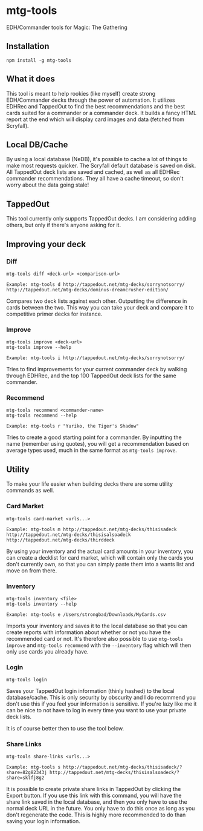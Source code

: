 # mtg-tools
EDH/Commander tools for Magic: The Gathering

## Installation

```
npm install -g mtg-tools
```

## What it does
This tool is meant to help rookies (like myself) create strong EDH/Commander decks through the power of automation. It utilizes EDHRec and TappedOut to find the best recommendations and the best cards suited for a commander or a commander deck. It builds a fancy HTML report at the end which will display card images and data (fetched from Scryfall).

## Local DB/Cache
By using a local database (NeDB), it's possible to cache a lot of things to make most requests quicker. The Scryfall default database is saved on disk. All TappedOut deck lists are saved and cached, as well as all EDHRec commander recommendations. They all have a cache timeout, so don't worry about the data going stale!

## TappedOut
This tool currently only supports TappedOut decks. I am considering adding others, but only if there's anyone asking for it.

## Improving your deck

### Diff
```
mtg-tools diff <deck-url> <comparison-url>

Example: mtg-tools d http://tappedout.net/mtg-decks/sorrynotsorry/ http://tappedout.net/mtg-decks/dominus-dreamcrusher-edition/ 
```
Compares two deck lists against each other. Outputting the difference in cards between the two. This way you can take your deck and compare it to competitive primer decks for instance.

### Improve
```
mtg-tools improve <deck-url>
mtg-tools improve --help

Example: mtg-tools i http://tappedout.net/mtg-decks/sorrynotsorry/
```
Tries to find improvements for your current commander deck by walking through EDHRec, and the top 100 TappedOut deck lists for the same commander.

### Recommend
```
mtg-tools recommend <commander-name>
mtg-tools recommend --help

Example: mtg-tools r "Yuriko, the Tiger's Shadow"
```
Tries to create a good starting point for a commander. By inputting the name (remember using quotes), you will get a recommendation based on average types used, much in the same format as `mtg-tools improve`.

## Utility
To make your life easier when building decks there are some utility commands as well.

### Card Market
```
mtg-tools card-market <urls...>

Example: mtg-tools m http://tappedout.net/mtg-decks/thisisadeck http://tappedout.net/mtg-decks/thisisalsoadeck http://tappedout.net/mtg-decks/thirddeck
```
By using your inventory and the actual card amounts in your inventory, you can create a decklist for card market, which will contain only the cards you don't currently own, so that you can simply paste them into a wants list and move on from there.

### Inventory
```
mtg-tools inventory <file>
mtg-tools inventory --help

Example: mtg-tools e /Users/strongbad/Downloads/MyCards.csv
```
Imports your inventory and saves it to the local database so that you can create reports with information about whether or not you have the recommended card or not. It's therefore also possible to use `mtg-tools improve` and `mtg-tools recommend` with the `--inventory` flag which will then only use cards you already have.

### Login
```
mtg-tools login
```
Saves your TappedOut login information (thinly hashed) to the local database/cache. This is only security by obscurity and I do recommend you don't use this if you feel your information is sensitive. If you're lazy like me it can be nice to not have to log in every time you want to use your private deck lists.

It is of course better then to use the tool below.

### Share Links
```
mtg-tools share-links <urls...>

Example: mtg-tools s http://tappedout.net/mtg-decks/thisisadeck/?share=82g82343j http://tappedout.net/mtg-decks/thisisalsoadeck/?share=sklfj8g2 
```
It is possible to create private share links in TappedOut by clicking the Export button. If you use this link with this command, you will have the share link saved in the local database, and then you only have to use the normal deck URL in the future. You only have to do this once as long as you don't regenerate the code. This is highly more recommended to do than saving your login information.
